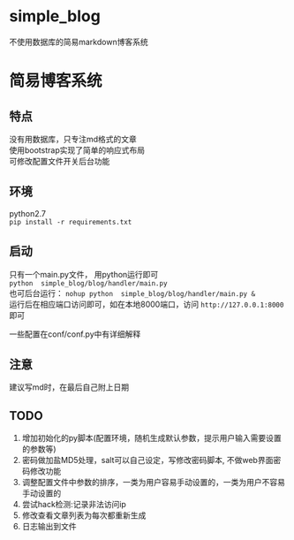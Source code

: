 # simple_blog
不使用数据库的简易markdown博客系统  

# 简易博客系统  

## 特点  
没有用数据库，只专注md格式的文章  
使用bootstrap实现了简单的响应式布局  
可修改配置文件开关后台功能

## 环境  
python2.7  
`pip install -r requirements.txt`  

## 启动  
只有一个main.py文件， 用python运行即可  
`python  simple_blog/blog/handler/main.py`  
也可后台运行：
`nohup python  simple_blog/blog/handler/main.py &`   
运行后在相应端口访问即可，如在本地8000端口，访问 `http://127.0.0.1:8000`即可  

一些配置在conf/conf.py中有详细解释  

## 注意
建议写md时，在最后自己附上日期  

## TODO
1. 增加初始化的py脚本(配置环境，随机生成默认参数，提示用户输入需要设置的参数等)
1. 密码做加盐MD5处理，salt可以自己设定，写修改密码脚本, 不做web界面密码修改功能
1. 调整配置文件中参数的排序，一类为用户容易手动设置的，一类为用户不容易手动设置的
1. 尝试hack检测:记录非法访问ip
1. 修改查看文章列表为每次都重新生成
1. 日志输出到文件

  
 
